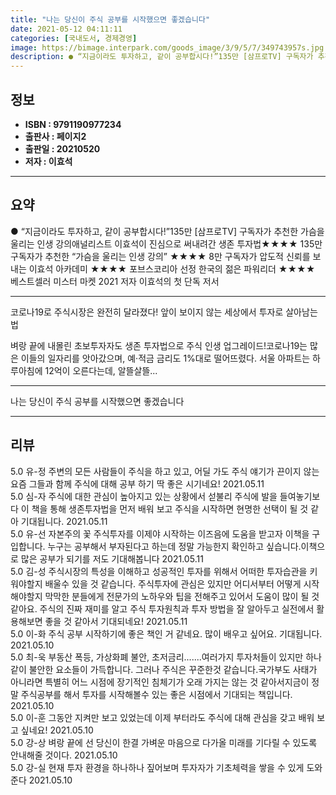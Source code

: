 ```yaml
---
title: "나는 당신이 주식 공부를 시작했으면 좋겠습니다"
date: 2021-05-12 04:11:11
categories: [국내도서, 경제경영]
image: https://bimage.interpark.com/goods_image/3/9/5/7/349743957s.jpg
description: ● “지금이라도 투자하고, 같이 공부합시다!”135만 [삼프로TV] 구독자가 추천한 가슴을 울리는 인생 강의애널리스트 이효석이 진심으로 써내려간 생존 투자법★★★★ 135만 구독자가 추천한 “가슴을 울리는 인생 강의” ★★★★ 8만 구독자가 압도적 신뢰를 보내는 이효석 아카데미
---
```


## **정보**

- **ISBN : 9791190977234**
- **출판사 : 페이지2**
- **출판일 : 20210520**
- **저자 : 이효석**

------



## **요약**

●  “지금이라도 투자하고, 같이 공부합시다!”135만 [삼프로TV] 구독자가 추천한 가슴을 울리는 인생 강의애널리스트 이효석이 진심으로 써내려간 생존 투자법★★★★  135만 구독자가 추천한 “가슴을 울리는 인생 강의”		★★★★ 8만 구독자가 압도적 신뢰를 보내는 이효석 아카데미			★★★★ 포브스코리아 선정 한국의 젊은 파워리더				★★★★ 베스트셀러 미스터 마켓 2021 저자 이효석의 첫 단독 저서

------

코로나19로 주식시장은 완전히 달라졌다!
앞이 보이지 않는 세상에서 투자로 살아남는 법

벼랑 끝에 내몰린 초보투자자도 
생존 투자법으로 주식 인생 업그레이드!코로나19는 많은 이들의 일자리를 앗아갔으며, 예·적금 금리도 1%대로 떨어뜨렸다. 서울 아파트는 하루아침에 12억이 오른다는데, 알뜰살뜰... 

------


나는 당신이 주식 공부를 시작했으면 좋겠습니다 

------


## **리뷰** 

5.0 유-정 주변의 모든 사람들이 주식을 하고 있고, 어딜 가도 주식 얘기가 끈이지 않는 요즘 그들과 함께 주식에 대해 공부 하기 딱 좋은 시기네요! 2021.05.11 <br/>5.0 심-자 주식에 대한 관심이 높아지고 있는 상황에서 섣불리 주식에 발을 들여놓기보다 이 책을 통해 생존투자법을 먼저 배워 보고 주식을 시작하면 현명한 선택이 될 것 같아 기대됩니다. 2021.05.11 <br/>5.0 유-선 자본주의 꽃 주식투자를  이제야 시작하는 이즈음에 도움을 받고자 이책을 구입합니다. 누구는 공부해서 부자된다고 하는데 정말 가능한지 확인하고 싶습니다.이책으로 많은 공부가 되기를 저도 기대해봅니다 2021.05.11 <br/>5.0 김-성 주식시장의 특성을 이해하고 성공적인 투자를 위해서 어떠한 투자습관을 키워야할지 배울수 있을 것 같습니다. 주식투자에 관심은 있지만 어디서부터 어떻게 시작해야할지 막막한 분들에게 전문가의 노하우와 팁을 전해주고 있어서 도움이 많이 될 것 같아요. 주식의 진짜 재미를 알고 주식 투자원칙과 투자 방법을 잘 알아두고 실전에서 활용해보면 좋을 것 같아서 기대되네요! 2021.05.11 <br/>5.0 이-화 주식 공부 시작하기에 좋은 책인 거 같네요. 많이 배우고 싶어요. 기대됩니다. 2021.05.10 <br/>5.0 최-욱 부동산 폭등, 가상화폐 불안, 초저금리.......여러가지 투자처들이 있지만 하나같이 불안한 요소들이 가득합니다. 그러나 주식은 꾸준한것 같습니다.국가부도 사태가 아니라면 특별히 어느 시점에 장기적인 침체기가 오래 가지는 않는 것 같아서지금이 정말 주식공부를 해서 투자를 시작해볼수 있는 좋은 시점에서 기대되는 책입니다. 2021.05.10 <br/>5.0 이-훈 그동안 지켜만 보고 있었는데 이제 부터라도 주식에 대해 관심을 갖고 배워 보고 싶네요! 2021.05.10 <br/>5.0 강-상 벼랑 끝에 선 당신이 한결 가벼운 마음으로 다가올 미래를 기다릴 수 있도록 안내해줄 것이다. 2021.05.10 <br/>5.0 강-실  현재 투자 환경을 하나하나 짚어보며 투자자가 기초체력을 쌓을 수 있게 도와준다 2021.05.10 <br/>